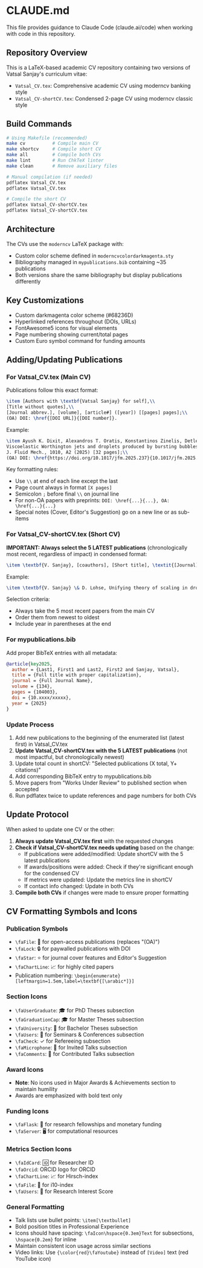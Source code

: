 # CLAUDE.md

This file provides guidance to Claude Code (claude.ai/code) when working with code in this repository.

## Repository Overview
This is a LaTeX-based academic CV repository containing two versions of Vatsal Sanjay's curriculum vitae:
- `Vatsal_CV.tex`: Comprehensive academic CV using moderncv banking style
- `Vatsal_CV-shortCV.tex`: Condensed 2-page CV using moderncv classic style

## Build Commands
```bash
# Using Makefile (recommended)
make cv          # Compile main CV
make shortcv     # Compile short CV  
make all         # Compile both CVs
make lint        # Run ChkTeX linter
make clean       # Remove auxiliary files

# Manual compilation (if needed)
pdflatex Vatsal_CV.tex
pdflatex Vatsal_CV.tex

# Compile the short CV
pdflatex Vatsal_CV-shortCV.tex
pdflatex Vatsal_CV-shortCV.tex
```

## Architecture
The CVs use the `moderncv` LaTeX package with:
- Custom color scheme defined in `moderncvcolordarkmagenta.sty`
- Bibliography managed in `mypublications.bib` containing ~35 publications
- Both versions share the same bibliography but display publications differently

## Key Customizations
- Custom darkmagenta color scheme (#68236D)
- Hyperlinked references throughout (DOIs, URLs)
- FontAwesome5 icons for visual elements
- Page numbering showing current/total pages
- Custom Euro symbol command for funding amounts

## Adding/Updating Publications

### For Vatsal_CV.tex (Main CV)
Publications follow this exact format:
```latex
\item [Authors with \textbf{Vatsal Sanjay} for self],\\
[Title without quotes],\\
[Journal abbrev.], [volume], [article#] ([year]) [[pages] pages];\\
(OA) DOI: \href{[DOI URL]}{[DOI number]}.
```

Example:
```latex
\item Ayush K. Dixit, Alexandros T. Oratis, Konstantinos Zinelis, Detlef Lohse, and \textbf{Vatsal Sanjay},\\
Viscoelastic Worthington jets and droplets produced by bursting bubbles,\\
J. Fluid Mech., 1010, A2 (2025) [32 pages];\\
(OA) DOI: \href{https://doi.org/10.1017/jfm.2025.237}{10.1017/jfm.2025.237}.
```

Key formatting rules:
- Use `\\` at end of each line except the last
- Page count always in format `[X pages]` 
- Semicolon `;` before final `\\` on journal line
- For non-OA papers with preprints: `DOI: \href{...}{...}, OA: \href{...}{...}`
- Special notes (Cover, Editor's Suggestion) go on a new line or as sub-items

### For Vatsal_CV-shortCV.tex (Short CV)
**IMPORTANT: Always select the 5 LATEST publications** (chronologically most recent, regardless of impact) in condensed format:
```latex
\item \textbf{V. Sanjay}, [coauthors], [Short title], \textit{[Journal]} [volume], [article] ([year]).
```

Example:
```latex
\item \textbf{V. Sanjay} \& D. Lohse, Unifying theory of scaling in drop impact, \textit{Phys. Rev. Lett.}, 134, 104003 (2025).
```

Selection criteria:
- Always take the 5 most recent papers from the main CV
- Order them from newest to oldest
- Include year in parentheses at the end

### For mypublications.bib
Add proper BibTeX entries with all metadata:
```bibtex
@article{key2025,
  author = {Last1, First1 and Last2, First2 and Sanjay, Vatsal},
  title = {Full title with proper capitalization},
  journal = {Full Journal Name},
  volume = {134},
  pages = {104003},
  doi = {10.xxxx/xxxxx},
  year = {2025}
}
```

### Update Process
1. Add new publications to the beginning of the enumerated list (latest first) in Vatsal_CV.tex
2. **Update Vatsal_CV-shortCV.tex with the 5 LATEST publications** (not most impactful, but chronologically newest)
3. Update total count in shortCV: "Selected publications (X total, Y+ citations)"
4. Add corresponding BibTeX entry to mypublications.bib
5. Move papers from "Works Under Review" to published section when accepted
6. Run pdflatex twice to update references and page numbers for both CVs

## Update Protocol
When asked to update one CV or the other:
1. **Always update Vatsal_CV.tex first** with the requested changes
2. **Check if Vatsal_CV-shortCV.tex needs updating** based on the change:
   - If publications were added/modified: Update shortCV with the 5 latest publications
   - If awards/positions were added: Check if they're significant enough for the condensed CV
   - If metrics were updated: Update the metrics line in shortCV
   - If contact info changed: Update in both CVs
3. **Compile both CVs** if changes were made to ensure proper formatting

## CV Formatting Symbols and Icons

### Publication Symbols
- `\faFile`: 📄 for open-access publications (replaces "(OA)")
- `\faLock`: 🔒 for paywalled publications with DOI
- `\faStar`: ⭐ for journal cover features and Editor's Suggestion
- `\faChartLine`: 📈 for highly cited papers
- Publication numbering: `\begin{enumerate}[leftmargin=1.5em,label=\textbf{[\arabic*]}]`

### Section Icons
- `\faUserGraduate`: 🎓 for PhD Theses subsection
- `\faGraduationCap`: 🎓 for Master Theses subsection
- `\faUniversity`: 🏫 for Bachelor Theses subsection
- `\faUsers`: 👥 for Seminars & Conferences subsection
- `\faCheck`: ✓ for Refereeing subsection
- `\faMicrophone`: 🎤 for Invited Talks subsection
- `\faComments`: 💬 for Contributed Talks subsection

### Award Icons
- **Note**: No icons used in Major Awards & Achievements section to maintain humility
- Awards are emphasized with bold text only

### Funding Icons
- `\faFlask`: 🧪 for research fellowships and monetary funding
- `\faServer`: 🖥️ for computational resources

### Metrics Section Icons
- `\faIdCard`: 🆔 for Researcher ID
- `\faOrcid`: ORCID logo for ORCID
- `\faChartLine`: 📈 for Hirsch-index
- `\faFile`: 📄 for i10-index
- `\faUsers`: 👥 for Research Interest Score

### General Formatting
- Talk lists use bullet points: `\item[\textbullet]`
- Bold position titles in Professional Experience
- Icons should have spacing: `\faIcon\hspace{0.3em}Text` for subsections, `\hspace{0.2em}` for inline
- Maintain consistent icon usage across similar sections
- Video links: Use `{\color{red}\faYoutube}` instead of `[Video]` text (red YouTube icon)
